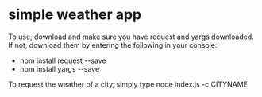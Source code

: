 # simple weather app

To use, download and make sure you have request and yargs downloaded. If not, download them by entering the following in your console:
- npm install request --save 
- npm install yargs --save 

To request the weather of a city, simply type node index.js -c CITYNAME 
